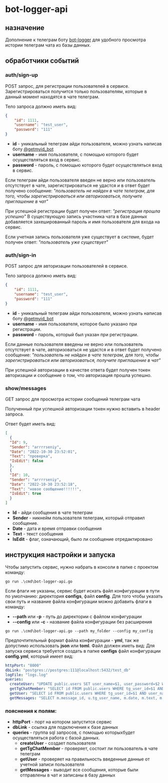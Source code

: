 # bot-logger-api

## назначение

Дополнение к телеграм боту [bot-logger](https://github.com/neutral-jungle-creep/bot-logger) для удобного просмотра истории телеграм чата из базы данных.

## обработчики событий

### auth/sign-up

POST запрос, для регистрации пользователей в сервисе.
Зарегистрироваться получится только пользователям, которые в данный момент находятся в чате телеграм.

Тело запроса должно иметь вид:

```json
{
    "id": 1111,
    "username": "test_user",
    "password": "111"
}
```

- **id** - уникальный телеграм айди пользователя, можно узнать написав боту [@getmyid_bot](https://t.me/getmyid_bot)
- **username** - имя пользователя, с помощью которого будет осуществляться вход в сервис.
- **password** - пароль, с помощью которого будет осуществляться вход в сервис.

Если телеграм айди пользователя введен не верно или пользователь отсутствует в чате, зарегистрироваться не удастся и в ответ будет получено сообщение:
_"пользователь не найден в чате телеграм, для того, чтобы зарегистрироваться или авторизоваться, получите приглашение в чат"_

При успешной регистрации будет получен ответ: _"регистрация прошла успешно"_
В существующую запись участника чата в базе данных добавляется захешированный пароль и имя пользователя для входа на сервис.


Если учетная запись пользователя уже существует в системе, будет получен ответ: _"пользователь уже существует"_


### auth/sign-in

POST запрос для авторизации пользователей в сервисе.

Тело запроса должно иметь вид:
```json
{
    "id": 1111,
    "username": "test_user",
    "password": "111"
}
```

- **id** - уникальный телеграм айди пользователя, можно узнать написав боту [@getmyid_bot](https://t.me/getmyid_bot)
- **username** - имя пользователя, которое было указано при регистрации.
- **password** - пароль, который был указан при регистрации.

Если данные пользователя введены не верно или пользователь отсутствует в чате, авторизоваться не удастся и в ответ будет получено сообщение:
_"пользователь не найден в чате телеграм, для того, чтобы зарегистрироваться или авторизоваться, получите приглашение в чат"_

При успешной авторизации в качестве ответа будет получен токен авторизации и сообщение о том, что авторизация прошла успешно.

### show/messages

GET запрос для просмотра истории сообщений телеграм чата

Полученный при успешной авторизации токен нужно вставить в header запроса.

Ответ будет иметь вид:
```json
[
  {
  "Id": 9,
  "Sender": "arrrrseniy",
  "Date": "2022-10-30 23:52:01",
  "Text": "проверка",
  "IsEdit": false
  },
  {
  "Id": 10,
  "Sender": "arrrrseniy",
  "Date": "2022-10-30 23:52:18",
  "Text": "новое сообщение!!!!!!",
  "IsEdit": true
  }
]
```

- **Id** - айди сообщения в чате телеграм
- **Sender** - никнейм пользователя телеграм, который отправил сообщение.
- **Date** - дата и время отправки сообщения
- **Text** - текст сообщения
- **IsEdit** - флаг, означающий, было ли сообщение отредактировано

## инструкция настройки и запуска

Чтобы запустить сервис, нужно набрать в консоли в папке с проектом команду:
```
go run .\cmd\bot-logger-api.go
```
Если флаги не указаны, сервис будет искать файл конфигурации в пути по умолчанию: директория **configs**, файл **config**.
Для того чтобы указать свои путь и название файла конфигурации можно добавить флаги в команду:
- **--path** или **-p** - путь до директории с файлом конфигурации
- **--config** или **-с** - название файла конфигурации без расширения
```
go run .\cmd\bot-logger-api.go --path my_folder --config my_config 
```

Предпочтительный формат файла конфигурации - **yml**, так же допустимо использовать **json** или **toml**.
Файл должен иметь вид:
Для запуска сервиса требуется создать в папке **configs** файл конфигурации **config.yml**, который имеет вид:

```yml
httpPort: "8000"
dbLink: "postgres://postgres:111@localhost:5432/test_db"
logFile: "logs.log"
queries:
  createUser: "UPDATE public.users SET user_name=$1, user_password=$2 WHERE tg_user_id=$3"
  getTgChatMember: "SELECT id FROM public.users WHERE tg_user_id=$1 AND active_user=TRUE"
  getUser: "SELECT id FROM public.users WHERE tg_user_id=$1 AND user_name=$2 AND user_password=$3"
  getMessages: "SELECT m.message_id, u.tg_user_name, m.date, m.text, m.is_edit FROM messages m INNER JOIN users u ON u.id=m.user_id"
```

### пояснения к полям:

- **httpPort** - порт на котором запустится сервис
- **dbLink** - ссылка для подключения к базе данных
- **queries** - группа sql запросов, с помощью которыхбудет осуществляться работа с базой данных.
  - **createUser** - создает пользователя 
  - **getTgChatMember** - проверяет, состоит ли пользователь в чате телеграм
  - **getUser** - проверяет на правильность введенные данные от учетной записи пользователя
  - **getMessages** - выводит все сообщения, которые были отправлены в чат и записаны в базу данных 
